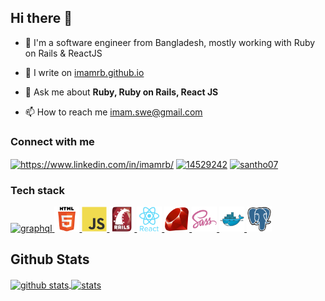 ## Hi there 👋


- 🌱 I'm a software engineer from Bangladesh, mostly working with Ruby on Rails & ReactJS

- 📝 I write on [imamrb.github.io](https://imamrb.github.io)

- 💬 Ask me about **Ruby, Ruby on Rails, React JS**

- 📫 How to reach me <imam.swe@gmail.com>

### Connect with me
<p align="left">
<a href="https://www.linkedin.com/in/imamrb/" target="blank"><img align="center" src="https://cdn.jsdelivr.net/npm/simple-icons@3.0.1/icons/linkedin.svg" alt="https://www.linkedin.com/in/imamrb/" height="30" width="40" /></a>
<a href="https://stackoverflow.com/users/14529242" target="blank"><img align="center" src="https://cdn.jsdelivr.net/npm/simple-icons@3.0.1/icons/stackoverflow.svg" alt="14529242" height="30" width="40" /></a>
<a href="https://dev.to/santho07" target="blank"><img align="center" src="https://cdn.jsdelivr.net/npm/simple-icons@3.0.1/icons/dev-dot-to.svg" alt="santho07" height="30" width="40" /></a>
</p>

<h3 align="left">Tech stack</h3>
<p align="left"> <a href="https://graphql.org" target="_blank"> <img src="https://www.vectorlogo.zone/logos/graphql/graphql-icon.svg" alt="graphql" width="40" height="40"/> </a> <a href="https://www.w3.org/html/" target="_blank"> <img src="https://raw.githubusercontent.com/devicons/devicon/master/icons/html5/html5-original-wordmark.svg" alt="html5" width="40" height="40"/> </a> <a href="https://developer.mozilla.org/en-US/docs/Web/JavaScript" target="_blank"> <img src="https://raw.githubusercontent.com/devicons/devicon/master/icons/javascript/javascript-original.svg" alt="javascript" width="40" height="40"/> </a> <a href="https://rubyonrails.org" target="_blank"> <img src="https://raw.githubusercontent.com/devicons/devicon/master/icons/rails/rails-original-wordmark.svg" alt="rails" width="40" height="40"/> </a> <a href="https://reactjs.org/" target="_blank"> <img src="https://raw.githubusercontent.com/devicons/devicon/master/icons/react/react-original-wordmark.svg" alt="react" width="40" height="40"/> </a> <a href="https://www.ruby-lang.org/en/" target="_blank"> <img src="https://raw.githubusercontent.com/devicons/devicon/master/icons/ruby/ruby-original.svg" alt="ruby" width="40" height="40"/> </a> <a href="https://sass-lang.com" target="_blank"> <img src="https://raw.githubusercontent.com/devicons/devicon/master/icons/sass/sass-original.svg" alt="sass" width="40" height="40"/> </a> 
<a href="https://docker.com" target="_blank"> <img src="https://raw.githubusercontent.com/devicons/devicon/master/icons/docker/docker-original.svg" alt="react" width="40" height="40"/> </a>
<a href="https://postgresql.org" target="_blank"> <img src="https://raw.githubusercontent.com/devicons/devicon/master/icons/postgresql/postgresql-original.svg" alt="postgresql" width="40" height="40"/> </a>
</p>


## Github Stats

<a href="https://www.github.com/imamrb" target="_blank">
 <img align="center" src="https://github-readme-stats.vercel.app/api?username=imamrb&show_icons=true&count_private=true&theme=vue" alt="github stats"/> </a>

<a href="https://www.github.com/imamrb" target="_blank">
 <img align="center" src="https://github-readme-streak-stats.herokuapp.com/?user=imamrb&theme=swift" alt="stats">
</a>
